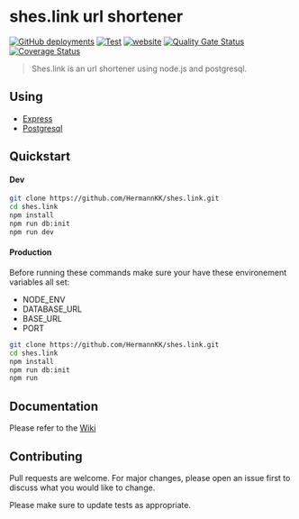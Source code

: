 # shes.link url shortener
[![GitHub deployments](https://img.shields.io/github/deployments/itishermann/shes.link/snowtrust-url-shortener?label=Heroku)](https://github.com/itishermann/shes.link/deployments/activity_log?environment=snowtrust-url-shortener)
[![Test](https://github.com/itishermann/shes.link/workflows/Test/badge.svg)](https://github.com/itishermann/shes.link/actions?query=workflow%3ATest)
[![website](https://img.shields.io/website?down_color=lightgrey&down_message=offline&up_color=green&up_message=online&url=https%3A%2F%2Fshes.link)](https://shes.link)
[![Quality Gate Status](https://sonarcloud.io/api/project_badges/measure?project=HermannKK_shes.link&metric=alert_status)](https://sonarcloud.io/dashboard?id=HermannKK_shes.link)
[![Coverage Status](https://coveralls.io/repos/github/HermannKK/shes.link/badge.svg?branch=master)](https://coveralls.io/github/HermannKK/shes.link?branch=master)

>Shes.link is an url shortener using node.js and postgresql.

## Using

* [Express](https://expressjs.com/)
* [Postgresql](https://www.postgresql.org/)


## Quickstart 
#### Dev
```bash
git clone https://github.com/HermannKK/shes.link.git
cd shes.link
npm install
npm run db:init
npm run dev

```
#### Production
Before running these commands make sure your have these environement variables all set:
- NODE_ENV
- DATABASE_URL
- BASE_URL
- PORT
```bash
git clone https://github.com/HermannKK/shes.link.git
cd shes.link
npm install
npm run db:init
npm run 

```
## Documentation
Please refer to the [Wiki](https://github.com/HermannKK/shes.link/wiki)

## Contributing
Pull requests are welcome. For major changes, please open an issue first to discuss what you would like to change.

Please make sure to update tests as appropriate.

